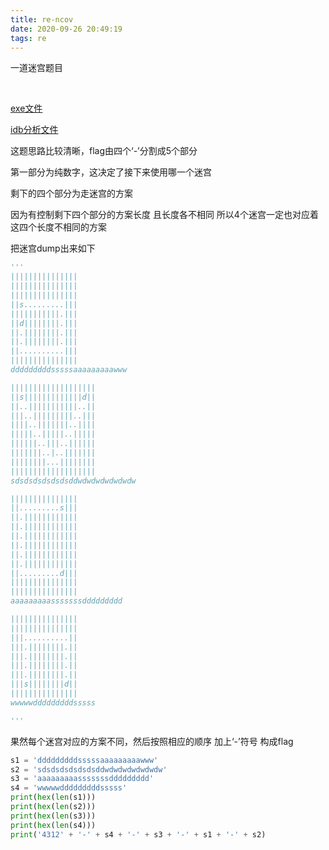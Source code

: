 ```yaml
---
title: re-ncov
date: 2020-09-26 20:49:19
tags: re
---
```


一道迷宫题目

​	<!-- more -->

[exe文件](https://github.com/papayawd/files_used_in_MyBlog/raw/master/ncov.exe)

[idb分析文件](https://github.com/papayawd/files_used_in_MyBlog/raw/master/ncov.idb)

这题思路比较清晰，flag由四个‘-’分割成5个部分

第一部分为纯数字，这决定了接下来使用哪一个迷宫

剩下的四个部分为走迷宫的方案

因为有控制剩下四个部分的方案长度 且长度各不相同 所以4个迷宫一定也对应着这四个长度不相同的方案

把迷宫dump出来如下

```python
'''
|||||||||||||||
|||||||||||||||
|||||||||||||||
||s.........|||
|||||||||||.|||
||d||||||||.|||
||.||||||||.|||
||.||||||||.|||
||..........|||
|||||||||||||||
dddddddddsssssaaaaaaaaawww

|||||||||||||||||||
||s|||||||||||||d||
||..|||||||||||..||
|||..|||||||||..|||
||||..|||||||..||||
|||||..|||||..|||||
||||||..|||..||||||
|||||||..|..|||||||
||||||||...||||||||
|||||||||||||||||||
sdsdsdsdsdsdsddwdwdwdwdwdwdw

|||||||||||||||
||.........s|||
||.||||||||||||
||.||||||||||||
||.||||||||||||
||.||||||||||||
||.||||||||||||
||.||||||||||||
||.........d|||
|||||||||||||||
|||||||||||||||
aaaaaaaaasssssssddddddddd

|||||||||||||||
|||||||||||||||
|||..........||
|||.||||||||.||
|||.||||||||.||
|||.||||||||.||
|||.||||||||.||
|||s||||||||d||
|||||||||||||||
wwwwwdddddddddsssss

'''
```

果然每个迷宫对应的方案不同，然后按照相应的顺序 加上‘-’符号 构成flag

```python
s1 = 'dddddddddsssssaaaaaaaaawww'
s2 = 'sdsdsdsdsdsdsddwdwdwdwdwdwdw'
s3 = 'aaaaaaaaasssssssddddddddd'
s4 = 'wwwwwdddddddddsssss'
print(hex(len(s1)))
print(hex(len(s2)))
print(hex(len(s3)))
print(hex(len(s4)))
print('4312' + '-' + s4 + '-' + s3 + '-' + s1 + '-' + s2)

```

